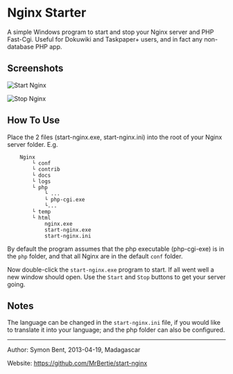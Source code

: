 ﻿Nginx Starter
======

A simple Windows program to start and stop your Nginx server and PHP Fast-Cgi.  Useful for Dokuwiki and Taskpaper+ users, and in fact any non-database PHP app.

Screenshots
------
![Start Nginx](https://taskpaperplus.googlecode.com/files/start-nginx.png)

![Stop Nginx](https://taskpaperplus.googlecode.com/files/stop-nginx.png)


How To Use
------
Place the 2 files (start-nginx.exe, start-nginx.ini) into the root of your Nginx server folder.  E.g.

```
    Nginx
        └ conf
        └ contrib
        └ docs
        └ logs
        └ php
            └ ...
            └ php-cgi.exe
            └...
        └ temp
        └ html
            nginx.exe
            start-nginx.exe
            start-nginx.ini
```
      
By default the program assumes that the php executable (php-cgi-exe) is in the `php` folder, and that all Nginx are in the default `conf` folder.

Now double-click the `start-nginx.exe` program to start.  If all went well a new window should open.  Use the `Start` and `Stop` buttons to get your server going.


Notes
----
The language can be changed in the `start-nginx.ini` file, if you would like to translate it into your language; and the php folder can also be configured.

----

Author: Symon Bent, 2013-04-19, Madagascar

Website: https://github.com/MrBertie/start-nginx
